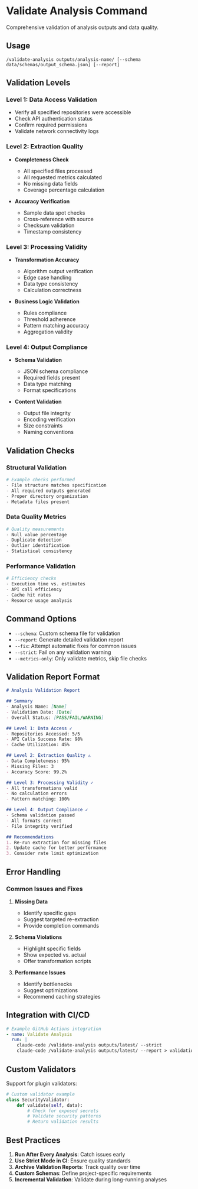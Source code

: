 # Validate Analysis Command

Comprehensive validation of analysis outputs and data quality.

## Usage

```
/validate-analysis outputs/analysis-name/ [--schema data/schemas/output_schema.json] [--report]
```

## Validation Levels

### Level 1: Data Access Validation
- Verify all specified repositories were accessible
- Check API authentication status
- Confirm required permissions
- Validate network connectivity logs

### Level 2: Extraction Quality
- **Completeness Check**
  - All specified files processed
  - All requested metrics calculated
  - No missing data fields
  - Coverage percentage calculation

- **Accuracy Verification**
  - Sample data spot checks
  - Cross-reference with source
  - Checksum validation
  - Timestamp consistency

### Level 3: Processing Validity
- **Transformation Accuracy**
  - Algorithm output verification
  - Edge case handling
  - Data type consistency
  - Calculation correctness

- **Business Logic Validation**
  - Rules compliance
  - Threshold adherence
  - Pattern matching accuracy
  - Aggregation validity

### Level 4: Output Compliance
- **Schema Validation**
  - JSON schema compliance
  - Required fields present
  - Data type matching
  - Format specifications

- **Content Validation**
  - Output file integrity
  - Encoding verification
  - Size constraints
  - Naming conventions

## Validation Checks

### Structural Validation
```python
# Example checks performed
- File structure matches specification
- All required outputs generated
- Proper directory organization
- Metadata files present
```

### Data Quality Metrics
```python
# Quality measurements
- Null value percentage
- Duplicate detection
- Outlier identification
- Statistical consistency
```

### Performance Validation
```python
# Efficiency checks
- Execution time vs. estimates
- API call efficiency
- Cache hit rates
- Resource usage analysis
```

## Command Options

- `--schema`: Custom schema file for validation
- `--report`: Generate detailed validation report
- `--fix`: Attempt automatic fixes for common issues
- `--strict`: Fail on any validation warning
- `--metrics-only`: Only validate metrics, skip file checks

## Validation Report Format

```markdown
# Analysis Validation Report

## Summary
- Analysis Name: [Name]
- Validation Date: [Date]
- Overall Status: [PASS/FAIL/WARNING]

## Level 1: Data Access ✓
- Repositories Accessed: 5/5
- API Calls Success Rate: 98%
- Cache Utilization: 45%

## Level 2: Extraction Quality ⚠️
- Data Completeness: 95%
- Missing Files: 3
- Accuracy Score: 99.2%

## Level 3: Processing Validity ✓
- All transformations valid
- No calculation errors
- Pattern matching: 100%

## Level 4: Output Compliance ✓
- Schema validation passed
- All formats correct
- File integrity verified

## Recommendations
1. Re-run extraction for missing files
2. Update cache for better performance
3. Consider rate limit optimization
```

## Error Handling

### Common Issues and Fixes

1. **Missing Data**
   - Identify specific gaps
   - Suggest targeted re-extraction
   - Provide completion commands

2. **Schema Violations**
   - Highlight specific fields
   - Show expected vs. actual
   - Offer transformation scripts

3. **Performance Issues**
   - Identify bottlenecks
   - Suggest optimizations
   - Recommend caching strategies

## Integration with CI/CD

```yaml
# Example GitHub Actions integration
- name: Validate Analysis
  run: |
    claude-code /validate-analysis outputs/latest/ --strict
    claude-code /validate-analysis outputs/latest/ --report > validation.md
```

## Custom Validators

Support for plugin validators:
```python
# Custom validator example
class SecurityValidator:
    def validate(self, data):
        # Check for exposed secrets
        # Validate security patterns
        # Return validation results
```

## Best Practices

1. **Run After Every Analysis**: Catch issues early
2. **Use Strict Mode in CI**: Ensure quality standards
3. **Archive Validation Reports**: Track quality over time
4. **Custom Schemas**: Define project-specific requirements
5. **Incremental Validation**: Validate during long-running analyses